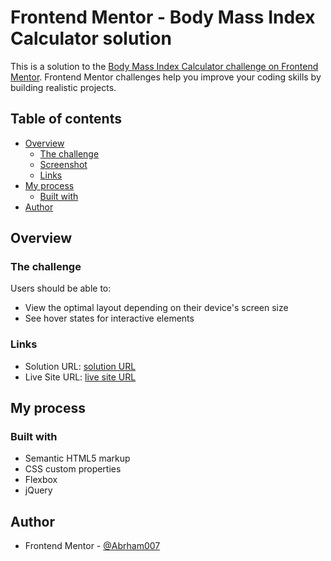 # Frontend Mentor - Body Mass Index Calculator solution

This is a solution to the [Body Mass Index Calculator challenge on Frontend Mentor](https://www.frontendmentor.io/challenges/body-mass-index-calculator-brrBkfSz1T). Frontend Mentor challenges help you improve your coding skills by building realistic projects.

## Table of contents

- [Overview](#overview)
  - [The challenge](#the-challenge)
  - [Screenshot](#screenshot)
  - [Links](#links)
- [My process](#my-process)
  - [Built with](#built-with)
- [Author](#author)

## Overview

### The challenge

Users should be able to:

- View the optimal layout depending on their device's screen size
- See hover states for interactive elements

### Links

- Solution URL: [solution URL](https://github.com/Abrham007/body-mass-index-calculator.git)
- Live Site URL: [live site URL](https://abrham007.github.io/body-mass-index-calculator/)

## My process

### Built with

- Semantic HTML5 markup
- CSS custom properties
- Flexbox
- jQuery

## Author

- Frontend Mentor - [@Abrham007](https://www.frontendmentor.io/profile/Abrham007)
